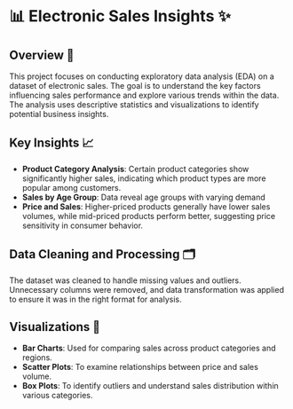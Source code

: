 # 📊 Electronic Sales Insights ✨

## Overview 💫

This project focuses on conducting exploratory data analysis (EDA) on a dataset of electronic sales. The goal is to understand the key factors influencing sales performance and explore various trends within the data. The analysis uses descriptive statistics and visualizations to identify potential business insights.

## Key Insights 📈

- **Product Category Analysis**: Certain product categories show significantly higher sales, indicating which product types are more popular among customers.
- **Sales by Age Group**: Data reveal age groups with varying demand
- **Price and Sales**: Higher-priced products generally have lower sales volumes, while mid-priced products perform better, suggesting price sensitivity in consumer behavior.

## Data Cleaning and Processing 🗂️

The dataset was cleaned to handle missing values and outliers. Unnecessary columns were removed, and data transformation was applied to ensure it was in the right format for analysis.

## Visualizations 🧮

- **Bar Charts**: Used for comparing sales across product categories and regions.
- **Scatter Plots**: To examine relationships between price and sales volume.
- **Box Plots**: To identify outliers and understand sales distribution within various categories.
